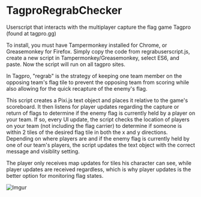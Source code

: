# TagproRegrabChecker

Userscript that interacts with the multiplayer capture the flag game Tagpro (found at tagpro.gg)

To install, you must have Tampermonkey installed for Chrome, or Greasemonkey for Firefox. Simply copy the code from 
regrabuserscript.js, create a new script in Tampermonkey/Greasemonkey, select ES6, and paste. Now the script will run on all tagpro sites.

In Tagpro, "regrab" is the strategy of keeping one team member on the opposing team's flag tile to prevent the opposing team from scoring while also allowing for the quick recapture of the enemy's flag. 

This script creates a Pixi.js text object and places it relative to the game's scoreboard. It then  listens for player updates regarding the capture or return of flags to determine if the enemy flag is currently held by a player on your team. If so, every UI update, the script checks the location of players on your team (not including the flag carrier) to determine if someone is within 2 tiles of the desired flag tile in both the x and y directions. Depending on where players are and if the enemy flag is currently held by one of our team's players, the script updates the text object with the correct message and visiblity setting.

The player only receives map updates for tiles his character can see, while player updates are received regardless, which is why player updates is the better option for monitoring flag states.

![Imgur](https://imgur.com/a/UdLsO.png)
